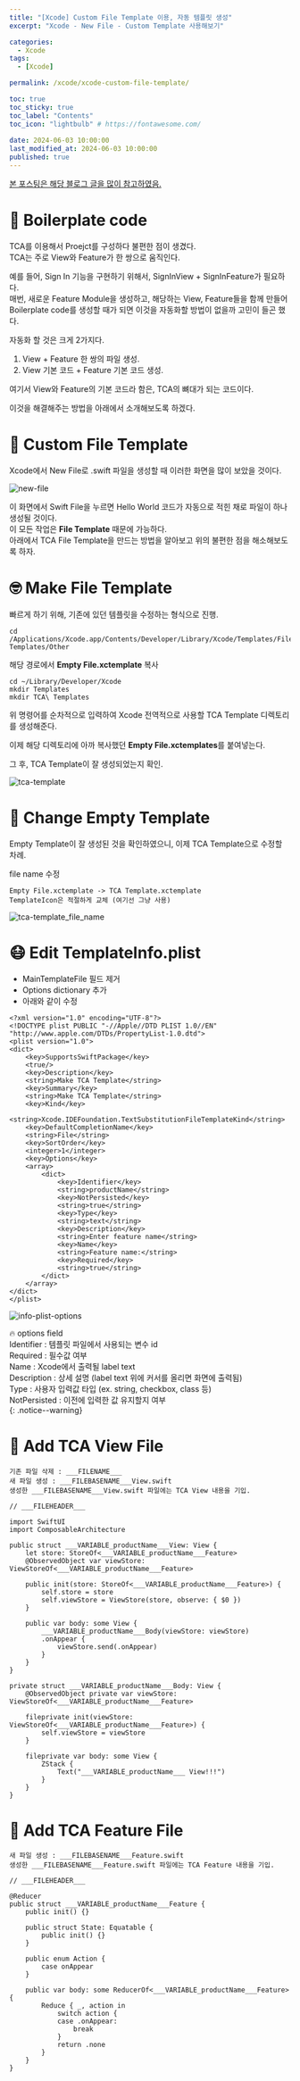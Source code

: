 ```yaml
---
title: "[Xcode] Custom File Template 이용, 자동 템플릿 생성"  
excerpt: "Xcode - New File - Custom Template 사용해보기"

categories:
  - Xcode
tags:
  - [Xcode]

permalink: /xcode/xcode-custom-file-template/

toc: true
toc_sticky: true
toc_label: "Contents"
toc_icon: "lightbulb" # https://fontawesome.com/
 
date: 2024-06-03 10:00:00
last_modified_at: 2024-06-03 10:00:00
published: true
---  
```


[본 포스팅은 해당 블로그 글을 많이 참고하였음.](https://phillip5094.tistory.com/126)  

# 🗿 Boilerplate code

TCA를 이용해서 Proejct를 구성하다 불편한 점이 생겼다.  
TCA는 주로 View와 Feature가 한 쌍으로 움직인다.  

예를 들어, Sign In 기능을 구현하기 위해서, SignInView + SignInFeature가 필요하다.  
매번, 새로운 Feature Module을 생성하고, 해당하는 View, Feature들을 함께 만들어 Boilerplate code를 생성할 때가 되면 이것을 자동화할 방법이 없을까 고민이 들곤 했다.  

자동화 할 것은 크게 2가지다.  
1. View + Feature 한 쌍의 파일 생성.  
2. View 기본 코드 + Feature 기본 코드 생성.  

여기서 View와 Feature의 기본 코드라 함은, TCA의 뼈대가 되는 코드이다.  

이것을 해결해주는 방법을 아래에서 소개해보도록 하겠다.  

# 🥸 Custom File Template

Xcode에서 New File로 .swift 파일을 생성할 때 이러한 화면을 많이 보았을 것이다.  

![new-file](/assets/images/post_img/xcode/xcode-custom-file-template/new_file.png)   

이 화면에서 Swift File을 누르면 Hello World 코드가 자동으로 적힌 채로 파일이 하나 생성될 것이다.  
이 모든 작업은 **File Template** 때문에 가능하다.  
아래에서 TCA File Template을 만드는 방법을 알아보고 위의 불편한 점을 해소해보도록 하자.  

# 🤓 Make File Template

빠르게 하기 위해, 기존에 있던 템플릿을 수정하는 형식으로 진행.  

```
cd /Applications/Xcode.app/Contents/Developer/Library/Xcode/Templates/File\ Templates/Other
```  

해당 경로에서 **Empty File.xctemplate** 복사  

```  
cd ~/Library/Developer/Xcode
mkdir Templates
mkdir TCA\ Templates  
```  

위 명령어를 순차적으로 입력하여 Xcode 전역적으로 사용할 TCA Template 디렉토리를 생성해준다.  

이제 해당 디렉토리에 아까 복사했던 **Empty File.xctemplates**를 붙여넣는다.  

그 후, TCA Template이 잘 생성되었는지 확인.  

![tca-template](/assets/images/post_img/xcode/xcode-custom-file-template/tca_template.png)   

# 💱 Change Empty Template

Empty Template이 잘 생성된 것을 확인하였으니, 이제 TCA Template으로 수정할 차례.  

file name 수정  

```
Empty File.xctemplate -> TCA Template.xctemplate  
TemplateIcon은 적절하게 교체 (여기선 그냥 사용)  
```  

![tca-template_file_name](/assets/images/post_img/xcode/xcode-custom-file-template/tca_template_filename.png)   

# 😷 Edit TemplateInfo.plist  

- MainTemplateFile 필드 제거  
- Options dictionary 추가  
- 아래와 같이 수정  

```
<?xml version="1.0" encoding="UTF-8"?>
<!DOCTYPE plist PUBLIC "-//Apple//DTD PLIST 1.0//EN" "http://www.apple.com/DTDs/PropertyList-1.0.dtd">
<plist version="1.0">
<dict>
	<key>SupportsSwiftPackage</key>
	<true/>
	<key>Description</key>
	<string>Make TCA Template</string>
	<key>Summary</key>
	<string>Make TCA Template</string>
	<key>Kind</key>
	<string>Xcode.IDEFoundation.TextSubstitutionFileTemplateKind</string>
	<key>DefaultCompletionName</key>
	<string>File</string>
	<key>SortOrder</key>
	<integer>1</integer>
	<key>Options</key>
	<array>
		<dict>
			<key>Identifier</key>
			<string>productName</string>
			<key>NotPersisted</key>
			<string>true</string>
			<key>Type</key>
			<string>text</string>
			<key>Description</key>
			<string>Enter feature name</string>
			<key>Name</key>
			<string>Feature name:</string>
			<key>Required</key>
			<string>true</string>
		</dict>
	</array>
</dict>
</plist>
```

![info-plist-options](/assets/images/post_img/xcode/xcode-custom-file-template/info_plist_options.png)   

🔥 options field  
Identifier : 템플릿 파일에서 사용되는 변수 id  
Required : 필수값 여부  
Name : Xcode에서 출력될 label text  
Description : 상세 설명 (label text 위에 커서를 올리면 화면에 출력됨)  
Type : 사용자 입력값 타입 (ex. string, checkbox, class 등)  
NotPersisted : 이전에 입력한 값 유지할지 여부  
{: .notice--warning}  

# 🤥 Add TCA View File

```  
기존 파일 삭제 : ___FILENAME___  
새 파일 생성 : ___FILEBASENAME___View.swift  
생성한 ___FILEBASENAME___View.swift 파일에는 TCA View 내용을 기입.  
```  

```   
// ___FILEHEADER___

import SwiftUI
import ComposableArchitecture

public struct ___VARIABLE_productName___View: View {
    let store: StoreOf<___VARIABLE_productName___Feature>
    @ObservedObject var viewStore: ViewStoreOf<___VARIABLE_productName___Feature>

    public init(store: StoreOf<___VARIABLE_productName___Feature>) {
        self.store = store
        self.viewStore = ViewStore(store, observe: { $0 })
    }
    
    public var body: some View {
        ___VARIABLE_productName___Body(viewStore: viewStore)
        .onAppear {
            viewStore.send(.onAppear)
        }
    }
}

private struct ___VARIABLE_productName___Body: View {
    @ObservedObject private var viewStore: ViewStoreOf<___VARIABLE_productName___Feature>
    
    fileprivate init(viewStore: ViewStoreOf<___VARIABLE_productName___Feature>) {
        self.viewStore = viewStore
    }
    
    fileprivate var body: some View {
        ZStack {
            Text("___VARIABLE_productName___ View!!!")
        }
    }
}
```  

# 🤥 Add TCA Feature File

```  
새 파일 생성 : ___FILEBASENAME___Feature.swift  
생성한 ___FILEBASENAME___Feature.swift 파일에는 TCA Feature 내용을 기입.  
```  

```   
// ___FILEHEADER___

@Reducer
public struct ___VARIABLE_productName___Feature {
    public init() {}

    public struct State: Equatable {
        public init() {}
    }

    public enum Action {
        case onAppear
    }

    public var body: some ReducerOf<___VARIABLE_productName___Feature> {
        Reduce { _, action in
            switch action {
            case .onAppear:
                break
            }
            return .none
        }
    }
}
```  
